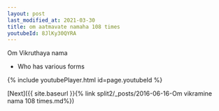 ```yaml
---
layout: post
last_modified_at: 2021-03-30
title: om aatmavate namaha 108 times
youtubeId: 8JlKy30QYRA
---
```

 
 
Om Vikruthaya nama 
 
 -  Who has various forms 
 
  
 
  
 
 
 
 
 
 


{% include youtubePlayer.html id=page.youtubeId %}
 
[Next]({{ site.baseurl }}{% link  split2/_posts/2016-06-16-Om vikramine nama 108 times.md%})
 

